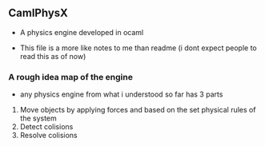 ## CamlPhysX

* A physics engine developed in ocaml

* This file is a more like notes to me than readme (i dont expect people to read this as of now)

### A rough idea map of the engine

* any physics engine from what i understood so far has 3 parts
1. Move objects by applying forces and based on the set physical rules of the system
2. Detect colisions
3. Resolve colisions
